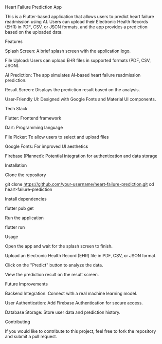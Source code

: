 Heart Failure Prediction App

This is a Flutter-based application that allows users to predict heart failure readmission using AI. Users can upload their Electronic Health Records (EHR) in PDF, CSV, or JSON formats, and the app provides a prediction based on the uploaded data.

Features

Splash Screen: A brief splash screen with the application logo.

File Upload: Users can upload EHR files in supported formats (PDF, CSV, JSON).

AI Prediction: The app simulates AI-based heart failure readmission prediction.

Result Screen: Displays the prediction result based on the analysis.

User-Friendly UI: Designed with Google Fonts and Material UI components.

Tech Stack

Flutter: Frontend framework

Dart: Programming language

File Picker: To allow users to select and upload files

Google Fonts: For improved UI aesthetics

Firebase (Planned): Potential integration for authentication and data storage

Installation

Clone the repository

git clone https://github.com/your-username/heart-failure-prediction.git
cd heart-failure-prediction

Install dependencies

flutter pub get

Run the application

flutter run

Usage

Open the app and wait for the splash screen to finish.

Upload an Electronic Health Record (EHR) file in PDF, CSV, or JSON format.

Click on the "Predict" button to analyze the data.

View the prediction result on the result screen.

Future Improvements

Backend Integration: Connect with a real machine learning model.

User Authentication: Add Firebase Authentication for secure access.

Database Storage: Store user data and prediction history.

Contributing

If you would like to contribute to this project, feel free to fork the repository and submit a pull request.


